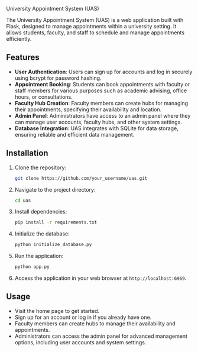 University Appointment System (UAS)

The University Appointment System (UAS) is a web application built with Flask, designed to manage appointments within a university setting. It allows students, faculty, and staff to schedule and manage appointments efficiently.

## Features

- **User Authentication**: Users can sign up for accounts and log in securely using bcrypt for password hashing.
- **Appointment Booking**: Students can book appointments with faculty or staff members for various purposes such as academic advising, office hours, or consultations.
- **Faculty Hub Creation**: Faculty members can create hubs for managing their appointments, specifying their availability and location.
- **Admin Panel**: Administrators have access to an admin panel where they can manage user accounts, faculty hubs, and other system settings.
- **Database Integration**: UAS integrates with SQLite for data storage, ensuring reliable and efficient data management.

## Installation

1. Clone the repository:

    ```bash
    git clone https://github.com/your_username/uas.git
    ```

2. Navigate to the project directory:

    ```bash
    cd uas
    ```

3. Install dependencies:

    ```bash
    pip install -r requirements.txt
    ```

4. Initialize the database:

    ```bash
    python initialize_database.py
    ```

5. Run the application:

    ```bash
    python app.py
    ```

6. Access the application in your web browser at `http://localhost:6969`.

## Usage

- Visit the home page to get started.
- Sign up for an account or log in if you already have one.
- Faculty members can create hubs to manage their availability and appointments.
- Administrators can access the admin panel for advanced management options, including user accounts and system settings.
